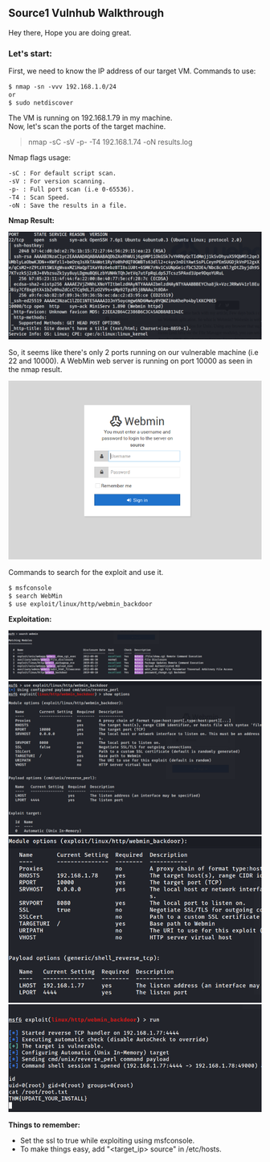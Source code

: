 ## Source1 Vulnhub Walkthrough

Hey there, Hope you are doing great.

### Let's start:
First, we need to know the IP address of our target VM.
Commands to use:
```
$ nmap -sn -vvv 192.168.1.0/24 
or
$ sudo netdiscover
```
The VM is running on 192.168.1.79 in my machine.
\
Now, let's scan the ports of the target machine.
> nmap -sC -sV -p- -T4 192.168.1.74 -oN results.log

Nmap flags usage:
```
-sC : For default script scan.
-sV : For version scanning.
-p- : Full port scan (i.e 0-65536).
-T4 : Scan Speed.
-oN : Save the results in a file.
```

**Nmap Result:**

![](https://github.com/ninchy0/vulnhub-writeups/blob/main/Source1/Nmap-Result.PNG)

So, it seems like there's only 2 ports running on our vulnerable machine (i.e 22 and 10000).
A WebMin web server is running on port 10000 as seen in the nmap result.

![](https://github.com/ninchy0/vulnhub-writeups/blob/main/Source1/Login-Form.PNG)

Commands to search for the exploit and use it.
```
$ msfconsole
$ search WebMin
$ use exploit/linux/http/webmin_backdoor
```



**Exploitation:** 

![](https://github.com/ninchy0/vulnhub-writeups/blob/main/Source1/Exploitation1.PNG)
![](https://github.com/ninchy0/vulnhub-writeups/blob/main/Source1/Exploitation2.PNG)
![](https://github.com/ninchy0/vulnhub-writeups/blob/main/Source1/Exploitation3.PNG)
![](https://github.com/ninchy0/vulnhub-writeups/blob/main/Source1/Exploitation4.PNG)


**Things to remember:**
- Set the ssl to true while exploiting using msfconsole.
- To make things easy, add "<target_ip>    source" in /etc/hosts.